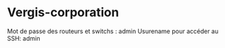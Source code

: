 # Vergis-corporation

Mot de passe des routeurs et switchs : admin
Usurename pour accéder au SSH: admin
